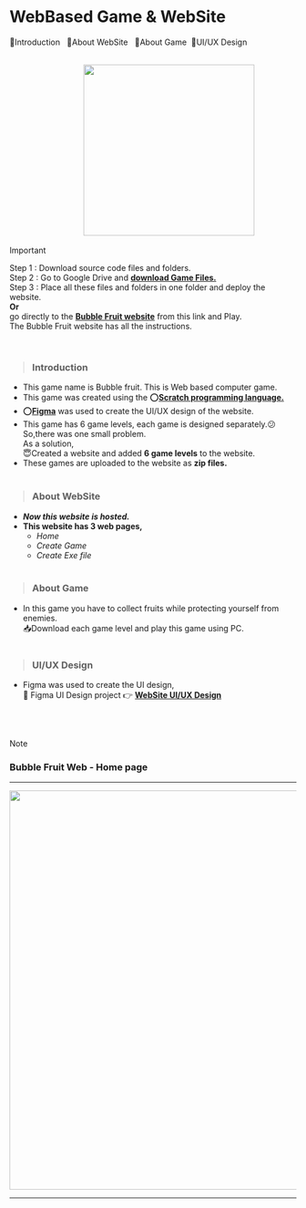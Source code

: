 # WebBased Game & WebSite

📌Introduction &nbsp; 📌About WebSite &nbsp; 📌About Game &nbsp;📌UI/UX Design <br><br>

&nbsp;&nbsp;&nbsp;&nbsp;&nbsp;&nbsp;&nbsp;&nbsp;&nbsp;&nbsp;&nbsp;&nbsp;&nbsp;&nbsp;&nbsp;&nbsp;&nbsp;&nbsp;&nbsp;&nbsp;&nbsp;&nbsp;&nbsp;&nbsp;&nbsp;&nbsp;&nbsp;&nbsp;&nbsp;&nbsp;&nbsp;&nbsp;
<img src="https://github.com/Dilan032/WebBasedGame-and-WebSiteDill/assets/131896539/524a3e41-9f48-4601-842a-a861d3b5648e" width=300 >
> [!IMPORTANT]
> Step 1 : Download source code files and folders. <br>
Step 2 : Go to Google Drive and **[download Game Files.](https://drive.google.com/drive/u/0/folders/1FGWkjhPD41yVC4MiOpm71cAFSUJLpBDY)** <br>
Step 3 : Place all these files and folders in one folder and deploy the website. <br>
**Or** <br>
go directly to the **[Bubble Fruit website](https://bubblefruit.000webhostapp.com/)** from this link and Play. <br>
The Bubble Fruit website has all the instructions.

<br>

>### Introduction  
+ This game name is Bubble fruit. This is Web based computer game. <br>
+ This game was created using the ⭕[**Scratch programming language.**](https://scratch.mit.edu/) <br>
+ ⭕[**Figma**](https://www.figma.com/) was used to create the UI/UX design of the website. <br>
+ This game has 6 game levels, each game is designed separately.😕So,there was one small problem.<br>
As a solution, <br>
😇Created a website and added **6 game levels** to the website.<br>
+ These games are uploaded to the website as **zip files.**<br><br>


>### About WebSite
+ ***Now this website is hosted.*** <br>
+ **This website has 3 web pages,**
  - *Home*
  - *Create Game*
  - *Create Exe file* <br><br>


>### About Game
+ In this game you have to collect fruits while protecting yourself from enemies.<br>
📥Download each game level and play this game using PC. <br> <br>


>### UI/UX Design

+ Figma was used to create the UI design, <br>
  🔗 Figma UI Design project 👉 **[WebSite UI/UX Design](https://www.figma.com/file/UPzGzLjsF3SDnGhJNsBVNZ/Untitled?type=design&node-id=8%3A305&mode=design&t=lT2AUVorFgXMgZUw-1)**

<br><br>

> [!NOTE]  
>  ### Bubble Fruit Web - Home page
<hr>
<img src="https://github.com/Dilan032/WebBasedGame-and-WebSiteDill/assets/131896539/12fe5cb6-94e4-436f-bd7c-22c8d0ce6ed4" width=700 > <br>
<hr>

